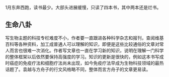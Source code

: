 1月东奔西跑，读书最少。大部头进展缓慢，只读了四本书，其中两本还是烂书。
## 生命八卦
写生物主题的科技专栏难度不小，作者要一直跟进各种科学杂志和报刊，查阅维基百科等各种资料，加工成普通人可以理解的知识，即便是这些比较通俗的文章对常人而言也很难一次消化。作者写文章也一直在学习新的知识，说明在理解一门科学的整体框架以后依然要保持高强度的学习。知识的更新是很快的，例如这本书写成时癌症的免疫疗法和细胞疗法尚未出现，如今免疫疗法早成为生物科技领域的最热话题了。袁越与方舟子的行文风格略不同，整体而言方舟子的文章更易读。
<!--stackedit_data:
eyJoaXN0b3J5IjpbNzMxNjA2MDgyXX0=
-->